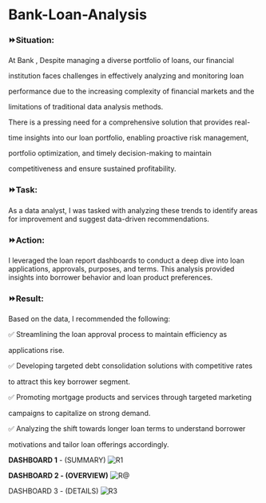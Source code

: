 # Bank-Loan-Analysis

### ⏩Situation:

At Bank , Despite managing a diverse portfolio of loans, our financial

institution faces challenges in effectively analyzing and monitoring loan

performance due to the increasing complexity of financial markets and the

limitations of traditional data analysis methods.

There is a pressing need for a comprehensive solution that provides real-

time insights into our loan portfolio, enabling proactive risk management,

portfolio optimization, and timely decision-making to maintain

competitiveness and ensure sustained profitability.

### ⏩Task:

As a data analyst, I was tasked with analyzing these trends to identify areas for improvement and suggest data-driven recommendations.

### ⏩Action:

I leveraged the loan report dashboards to conduct a deep dive into loan applications, approvals, purposes, and terms. This analysis provided insights into borrower behavior and loan product preferences.

### ⏩Result:

Based on the data, I recommended the following:

✅ Streamlining the loan approval process to maintain efficiency as

applications rise.

✅ Developing targeted debt consolidation solutions with competitive rates

to attract this key borrower segment.

✅ Promoting mortgage products and services through targeted marketing

campaigns to capitalize on strong demand.

✅ Analyzing the shift towards longer loan terms to understand borrower

motivations and tailor loan offerings accordingly.

**DASHBOARD 1** - (SUMMARY)
![R1](https://github.com/Sidhant-abhi/Bank-Loan-Analysis/assets/146129693/531a565e-18a3-4e3f-944c-ac9799ff268f)

**DASHBOARD 2 - (OVERVIEW)**
![R@](https://github.com/Sidhant-abhi/Bank-Loan-Analysis/assets/146129693/b57cf898-8be3-4436-9daa-86b4ff17fd15)

DASHBOARD 3 - (DETAILS)
![R3](https://github.com/Sidhant-abhi/Bank-Loan-Analysis/assets/146129693/6fdd1f49-4c32-41ff-8ae2-3c7d1a15f163)
